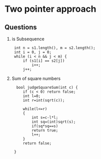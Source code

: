 # Two pointer approach 

## Questions 

1. is Subsequence

   ```
    int n = s1.length(), m = s2.length();
    int i = 0, j = 0;
    while (i < n && j < m) {
        if (s1[i] == s2[j])
            i++;
        j++;
    ```
2. Sum of square numbers
   ```
     bool judgeSquareSum(int c) {
        if (c < 0) return false;
        int l=0;
        int r=int(sqrt(c));
        
        while(l<=r)
        {
            int s=c-l*l;
            int sq=(int)sqrt(s);
            if(sq*sq==s)
            return true;
            l++;
        }
        return false;
        
    }
   ```
